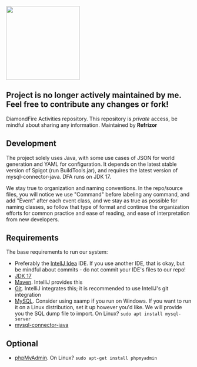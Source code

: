 <img src="https://user-images.githubusercontent.com/45441561/164153001-a89c287f-0595-40d8-ba4d-6e3f72b2a874.png" height="200" width="200">

## Project is no longer actively maintained by me. Feel free to contribute any changes or fork!

DiamondFire Activities repository. This repository is *private* access, be mindful about sharing any information. Maintained by **Refrizor**


## Development
The project solely uses Java, with some use cases of JSON for world generation and YAML for configuration. It depends on the latest stable version of Spigot (run BuildTools.jar), and requires the latest version of mysql-connector-java. DFA runs on JDK 17.

We stay true to organization and naming conventions. In the repo/source files, you will notice we use "Command" before labeling any command, and add "Event" after each event class, and we stay as true as possible for naming classes, so follow that type of format and continue the organization efforts for common practice and ease of reading, and ease of interpretation from new developers.

## Requirements
The base requirements to run our system:
- Preferably the <a href="https://www.jetbrains.com/idea/">IntellJ Idea</a> IDE. If you use another IDE, that is okay, but be mindful about commits - do not commit your IDE's files to our repo!
- <a href="https://www.oracle.com/java/technologies/javase/jdk17-archive-downloads.html?msclkid=7537580dc06611ecbbbf36e60c7ef60d">JDK 17</a>
- <a href="https://maven.apache.org/">Maven</a>. IntelliJ provides this
- <a href="https://git-scm.com/">Git</a>. IntelliJ integrates this; it is recommended to use IntellJ's git integration
- <a href="https://dev.mysql.com/downloads/">MySQL</a>. Consider using xaamp if you run on Windows. If you want to run it on a Linux distribution, set it up however you'd like. We will provide you the SQL dump file to import. On Linux? `sudo apt install mysql-server`
- <a href="https://mvnrepository.com/artifact/mysql/mysql-connector-java">mysql-connector-java</a>

## Optional
- <a href="https://www.phpmyadmin.net/">phpMyAdmin</a>. On Linux? `sudo apt-get install phpmyadmin`
